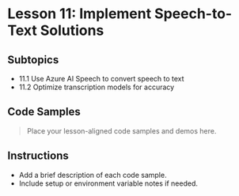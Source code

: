 # Lesson 11: Implement Speech-to-Text Solutions

## Subtopics
- 11.1 Use Azure AI Speech to convert speech to text
- 11.2 Optimize transcription models for accuracy

## Code Samples

> Place your lesson-aligned code samples and demos here.

## Instructions
- Add a brief description of each code sample.
- Include setup or environment variable notes if needed. 